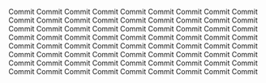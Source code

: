 Commit
Commit Commit
Commit
Commit Commit
Commit
Commit Commit
Commit
Commit Commit
Commit
Commit Commit
Commit
Commit Commit
Commit
Commit Commit
Commit
Commit Commit
Commit
Commit Commit
Commit
Commit Commit
Commit
Commit Commit
Commit
Commit Commit
Commit
Commit Commit
Commit
Commit Commit
Commit
Commit Commit
Commit
Commit Commit
Commit
Commit Commit
Commit
Commit Commit
Commit
Commit Commit
Commit
Commit Commit
Commit
Commit Commit
Commit
Commit Commit
Commit
Commit Commit
Commit
Commit Commit
